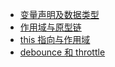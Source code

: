 - [变量声明及数据类型](JavaScript/变量声明及数据类型.md)
- [作用域与原型链](JavaScript/作用域与原型链.md)
- [this 指向与作用域](JavaScript/this指向与作用域.md)
- [debounce 和 throttle](JavaScript/debounce和throttle.md)
